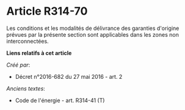 # Article R314-70

Les conditions et les modalités de délivrance des garanties d'origine prévues par la présente section sont applicables dans
les zones non interconnectées.

**Liens relatifs à cet article**

_Créé par_:

  - Décret n°2016-682 du 27 mai 2016 - art. 2

_Anciens textes_:

  - Code de l'énergie - art. R314-41 (T)
